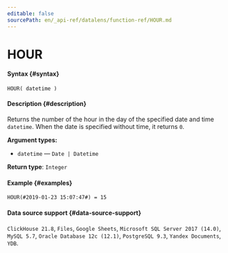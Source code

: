 ```yaml
---
editable: false
sourcePath: en/_api-ref/datalens/function-ref/HOUR.md
---
```


# HOUR



#### Syntax {#syntax}


```
HOUR( datetime )
```

#### Description {#description}
Returns the number of the hour in the day of the specified date and time `datetime`. When the date is specified without time, it returns `0`.

**Argument types:**
- `datetime` — `Date | Datetime`


**Return type**: `Integer`

#### Example {#examples}

```
HOUR(#2019-01-23 15:07:47#) = 15
```


#### Data source support {#data-source-support}

`ClickHouse 21.8`, `Files`, `Google Sheets`, `Microsoft SQL Server 2017 (14.0)`, `MySQL 5.7`, `Oracle Database 12c (12.1)`, `PostgreSQL 9.3`, `Yandex Documents`, `YDB`.
